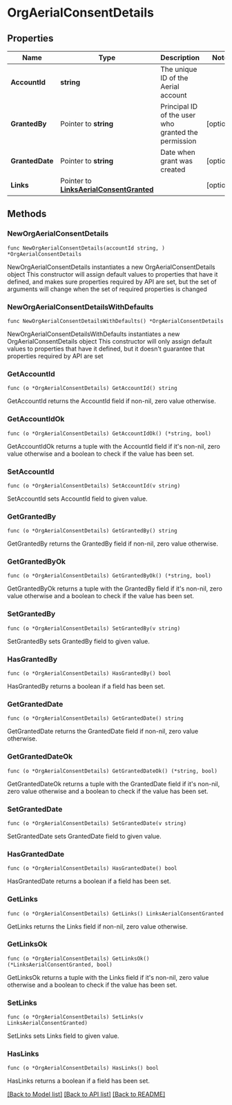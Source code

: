 # OrgAerialConsentDetails

## Properties

Name | Type | Description | Notes
------------ | ------------- | ------------- | -------------
**AccountId** | **string** | The unique ID of the Aerial account | 
**GrantedBy** | Pointer to **string** | Principal ID of the user who granted the permission | [optional] 
**GrantedDate** | Pointer to **string** | Date when grant was created | [optional] 
**Links** | Pointer to [**LinksAerialConsentGranted**](LinksAerialConsentGranted.md) |  | [optional] 

## Methods

### NewOrgAerialConsentDetails

`func NewOrgAerialConsentDetails(accountId string, ) *OrgAerialConsentDetails`

NewOrgAerialConsentDetails instantiates a new OrgAerialConsentDetails object
This constructor will assign default values to properties that have it defined,
and makes sure properties required by API are set, but the set of arguments
will change when the set of required properties is changed

### NewOrgAerialConsentDetailsWithDefaults

`func NewOrgAerialConsentDetailsWithDefaults() *OrgAerialConsentDetails`

NewOrgAerialConsentDetailsWithDefaults instantiates a new OrgAerialConsentDetails object
This constructor will only assign default values to properties that have it defined,
but it doesn't guarantee that properties required by API are set

### GetAccountId

`func (o *OrgAerialConsentDetails) GetAccountId() string`

GetAccountId returns the AccountId field if non-nil, zero value otherwise.

### GetAccountIdOk

`func (o *OrgAerialConsentDetails) GetAccountIdOk() (*string, bool)`

GetAccountIdOk returns a tuple with the AccountId field if it's non-nil, zero value otherwise
and a boolean to check if the value has been set.

### SetAccountId

`func (o *OrgAerialConsentDetails) SetAccountId(v string)`

SetAccountId sets AccountId field to given value.


### GetGrantedBy

`func (o *OrgAerialConsentDetails) GetGrantedBy() string`

GetGrantedBy returns the GrantedBy field if non-nil, zero value otherwise.

### GetGrantedByOk

`func (o *OrgAerialConsentDetails) GetGrantedByOk() (*string, bool)`

GetGrantedByOk returns a tuple with the GrantedBy field if it's non-nil, zero value otherwise
and a boolean to check if the value has been set.

### SetGrantedBy

`func (o *OrgAerialConsentDetails) SetGrantedBy(v string)`

SetGrantedBy sets GrantedBy field to given value.

### HasGrantedBy

`func (o *OrgAerialConsentDetails) HasGrantedBy() bool`

HasGrantedBy returns a boolean if a field has been set.

### GetGrantedDate

`func (o *OrgAerialConsentDetails) GetGrantedDate() string`

GetGrantedDate returns the GrantedDate field if non-nil, zero value otherwise.

### GetGrantedDateOk

`func (o *OrgAerialConsentDetails) GetGrantedDateOk() (*string, bool)`

GetGrantedDateOk returns a tuple with the GrantedDate field if it's non-nil, zero value otherwise
and a boolean to check if the value has been set.

### SetGrantedDate

`func (o *OrgAerialConsentDetails) SetGrantedDate(v string)`

SetGrantedDate sets GrantedDate field to given value.

### HasGrantedDate

`func (o *OrgAerialConsentDetails) HasGrantedDate() bool`

HasGrantedDate returns a boolean if a field has been set.

### GetLinks

`func (o *OrgAerialConsentDetails) GetLinks() LinksAerialConsentGranted`

GetLinks returns the Links field if non-nil, zero value otherwise.

### GetLinksOk

`func (o *OrgAerialConsentDetails) GetLinksOk() (*LinksAerialConsentGranted, bool)`

GetLinksOk returns a tuple with the Links field if it's non-nil, zero value otherwise
and a boolean to check if the value has been set.

### SetLinks

`func (o *OrgAerialConsentDetails) SetLinks(v LinksAerialConsentGranted)`

SetLinks sets Links field to given value.

### HasLinks

`func (o *OrgAerialConsentDetails) HasLinks() bool`

HasLinks returns a boolean if a field has been set.


[[Back to Model list]](../README.md#documentation-for-models) [[Back to API list]](../README.md#documentation-for-api-endpoints) [[Back to README]](../README.md)


